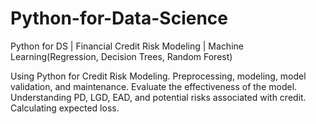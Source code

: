# Python-for-Data-Science
Python for DS | Financial Credit Risk Modeling | Machine Learning(Regression, Decision Trees, Random Forest) 

Using Python for Credit Risk Modeling. Preprocessing, modeling, model validation, and maintenance. Evaluate the effectiveness of the model. 
Understanding PD, LGD, EAD, and potential risks associated with credit. Calculating expected loss. 


